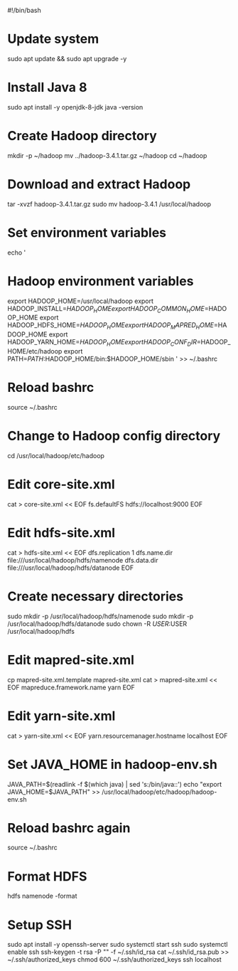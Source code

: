 #!/bin/bash

# Update system
sudo apt update && sudo apt upgrade -y

# Install Java 8
sudo apt install -y openjdk-8-jdk
java -version

# Create Hadoop directory
mkdir -p ~/hadoop
mv ../hadoop-3.4.1.tar.gz ~/hadoop
cd ~/hadoop

# Download and extract Hadoop
tar -xvzf hadoop-3.4.1.tar.gz
sudo mv hadoop-3.4.1 /usr/local/hadoop

# Set environment variables
echo '
# Hadoop environment variables
export HADOOP_HOME=/usr/local/hadoop
export HADOOP_INSTALL=$HADOOP_HOME
export HADOOP_COMMON_HOME=$HADOOP_HOME
export HADOOP_HDFS_HOME=$HADOOP_HOME
export HADOOP_MAPRED_HOME=$HADOOP_HOME
export HADOOP_YARN_HOME=$HADOOP_HOME
export HADOOP_CONF_DIR=$HADOOP_HOME/etc/hadoop
export PATH=$PATH:$HADOOP_HOME/bin:$HADOOP_HOME/sbin
' >> ~/.bashrc

# Reload bashrc
source ~/.bashrc

# Change to Hadoop config directory
cd /usr/local/hadoop/etc/hadoop

# Edit core-site.xml
cat > core-site.xml << EOF
<configuration>
  <property>
    <name>fs.defaultFS</name>
    <value>hdfs://localhost:9000</value>
  </property>
</configuration>
EOF

# Edit hdfs-site.xml
cat > hdfs-site.xml << EOF
<configuration>
  <property>
    <name>dfs.replication</name>
    <value>1</value>
  </property>
  <property>
    <name>dfs.name.dir</name>
    <value>file:///usr/local/hadoop/hdfs/namenode</value>
  </property>
  <property>
    <name>dfs.data.dir</name>
    <value>file:///usr/local/hadoop/hdfs/datanode</value>
  </property>
</configuration>
EOF

# Create necessary directories
sudo mkdir -p /usr/local/hadoop/hdfs/namenode
sudo mkdir -p /usr/local/hadoop/hdfs/datanode
sudo chown -R $USER:$USER /usr/local/hadoop/hdfs

# Edit mapred-site.xml
cp mapred-site.xml.template mapred-site.xml
cat > mapred-site.xml << EOF
<configuration>
  <property>
    <name>mapreduce.framework.name</name>
    <value>yarn</value>
  </property>
</configuration>
EOF


# Edit yarn-site.xml
cat > yarn-site.xml << EOF
<configuration>
  <property>
    <name>yarn.resourcemanager.hostname</name>
    <value>localhost</value>
  </property>
</configuration>
EOF

# Set JAVA_HOME in hadoop-env.sh
JAVA_PATH=$(readlink -f $(which java) | sed 's:/bin/java::')
echo "export JAVA_HOME=$JAVA_PATH" >> /usr/local/hadoop/etc/hadoop/hadoop-env.sh

# Reload bashrc again
source ~/.bashrc

# Format HDFS
hdfs namenode -format

# Setup SSH
sudo apt install -y openssh-server
sudo systemctl start ssh
sudo systemctl enable ssh
ssh-keygen -t rsa -P "" -f ~/.ssh/id_rsa
cat ~/.ssh/id_rsa.pub >> ~/.ssh/authorized_keys
chmod 600 ~/.ssh/authorized_keys
ssh localhost

